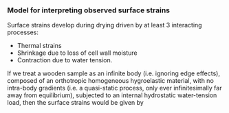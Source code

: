 ### Model for interpreting observed surface strains

Surface strains develop during drying driven by at least 3 interacting processes:

* Thermal strains
* Shrinkage due to loss of cell wall moisture
* Contraction due to water tension.



If we treat a wooden sample as an infinite body (i.e. ignoring edge effects), composed of an orthotropic homogeneous hygroelastic material, with no intra-body gradients (i.e. a quasi-static process, only ever infinitesimally far away from equilibrium), subjected to an internal hydrostatic water-tension load, then the surface strains would be given by
  
  